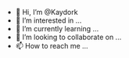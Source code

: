 - 👋 Hi, I’m @Kaydork
- 👀 I’m interested in ...
- 🌱 I’m currently learning ...
- 💞️ I’m looking to collaborate on ...
- 📫 How to reach me ...

<!---
Kaydork/Kaydork is a ✨ special ✨ repository because its `README.md` (this file) appears on your GitHub profile.
You can click the Preview link to take a look at your changes.
--->
